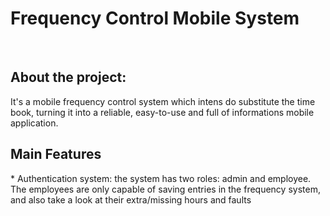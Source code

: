 <h1>Frequency Control Mobile System</h1>
<br/>
<h2>About the project:</h2>
It's a mobile frequency control system which intens do substitute the time book, turning it into a reliable, easy-to-use and full of informations mobile application.
<br/>
<h2>Main Features</h2>
* Authentication system: the system has two roles: admin and employee. The employees are only capable of saving entries in the frequency system, and also take a look at their extra/missing hours and faults
